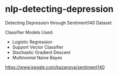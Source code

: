 # nlp-detecting-depression

Detecting Depression through Sentiment140 Dataset

Classifier Models Used:
- Logistic Regression
- Support Vector Classifier
- Stochastic Gradient Descent
- Multinomial Naive Bayes

https://www.kaggle.com/kazanova/sentiment140
